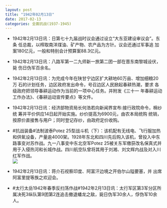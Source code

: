 ```yaml
---
layout: post
title: "1942年02月13日"
date: 2017-02-13
categories: 全面抗战(1937-1945)
---
```


<meta name="referrer" content="no-referrer" />

- 1942年2月13日讯：日第七十九届战时议会通过设立“大东亚建设审议会”。东条 任总裁，以榨取南洋煤油、矿产物、农产品为方针。议会还通过军事追 加案180亿元，一般和特别会计预算案88.3亿元。 

- 1942年2月13日讯：八路军第一二九师新一旅第二团一部在晋东南黎城设伏，毙 伤日伪军百余名。 

- 1942年2月13日讯：为完成今年在陕甘宁边区扩大耕地60万亩、增加细粮20万 石的计划任务，边区政府发出命令，号召边区人民掀起春耕热潮，要求 各级政府把领导春耕运动作为当前的一项中心任务。并附发《三十一 年春耕运动工作办法》、《春耕运动宣传要点》等文件。 

- 1942年2月13日讯：经济部物资局长何浩若向新闻界宣布:接行政院命令，棉纱统 筹并平价供应14日起开始实施。纱价提高为6900元，由农本局统购 统销，按原价直接售与用户；同时登记存纱，由政府定价收购。 

- #抗战装备#法制波泰Potez 25型战斗机（下）：该机配有无线电、飞行服加热和供氧设备，产量逾4000架。1928年东北和四川先后购入该机，曾投入中东路事变对苏作战。九一八事变中东北空军Potez 25被关东军缴获改名保真式并用于入侵热河和长城作战。四川航空队曾将其用于刘湘、刘文辉内战及对入川红军作战。 <br/><img src="https://ww4.sinaimg.cn/large/aca367d8jw1fcom1d2g37j208y0miwh3.jpg" />

- 1942年2月13日讯：蒋介石视察印度、阿富汗边境之开伯尔山隘要塞，并 出席阿富里提等族之欢迎会。 

- #太行太岳1942年春季反扫荡作战#1942年2月13日讯：太行军区第3军分区所属决死3纵队第9团第2连追击撤退蟠龙之敌，毙日伪军30余人，俘伪军10余人。 


